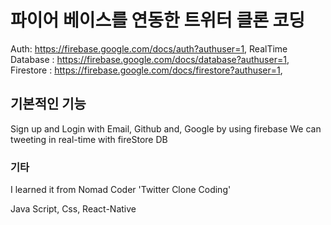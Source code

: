 # 파이어 베이스를 연동한 트위터 클론 코딩
Auth: https://firebase.google.com/docs/auth?authuser=1, 
RealTime Database : https://firebase.google.com/docs/database?authuser=1, 
Firestore : https://firebase.google.com/docs/firestore?authuser=1,

## 기본적인 기능
Sign up and Login with Email, Github and, Google by using firebase
We can tweeting in real-time with fireStore DB

### 기타 
I learned it from Nomad Coder 'Twitter Clone Coding'

Java Script, Css, React-Native
